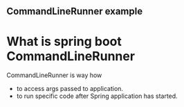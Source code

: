 ##  CommandLineRunner example

# What is spring boot CommandLineRunner
CommandLineRunner is way how
- to access args passed to application.
- to run specific code after Spring application has started.